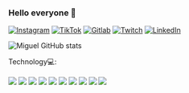 ### Hello everyone 👋

[![Instagram](https://img.shields.io/badge/Instagram-E4405F?style=for-the-badge&logo=instagram&logoColor=white)](https://www.instagram.com/miguel_santos26_/)
[![TikTok](https://img.shields.io/badge/TikTok-000000?style=for-the-badge&logo=tiktok&logoColor=white)](https://www.tiktok.com/@miguel26_10)
[![Gitlab](https://img.shields.io/badge/GitLab-330F63?style=for-the-badge&logo=gitlab&logoColor=white)](https://gitlab.com/Mikyy_26)
[![Twitch](https://img.shields.io/badge/Twitch-9146FF?style=for-the-badge&logo=twitch&logoColor=white)](https://www.twitch.tv/m1ke_26)
[![LinkedIn](https://img.shields.io/badge/LinkedIn-0077B5?style=for-the-badge&logo=linkedin&logoColor=white)](https://www.linkedin.com/in/miguelnsantos/)

![Miguel GitHub stats](https://github-readme-stats.vercel.app/api?username=Mikyy26&rank_icon=github&theme=dark)

Technology💻:

<div style="display: inline_block">
  <img align="center" src="https://img.shields.io/badge/Java-ED8B00?style=for-the-badge&logo=openjdk&logoColor=white"/>
  <img align="center" src="https://img.shields.io/badge/Spring-6DB33F?style=for-the-badge&logo=spring&logoColor=white"/>
  <img align="center" src="https://img.shields.io/badge/MySQL-005C84?style=for-the-badge&logo=mysql&logoColor=white"/>
  <img align="center" src="https://img.shields.io/badge/Hibernate-59666C?style=for-the-badge&logo=Hibernate&logoColor=white"/>
  <img align="center" src="https://img.shields.io/badge/JavaScript-323330?style=for-the-badge&logo=javascript&logoColor=F7DF1E"/>
  <img align="center" src="https://img.shields.io/badge/HTML-E34F26?style=for-the-badge&logo=html5&logoColor=white"/>
  <img align="center" src="https://img.shields.io/badge/CSS-1572B6?&style=for-the-badge&logo=css3&logoColor=white"/>
  <img align="center" src="https://img.shields.io/badge/Bootstrap-563D7C?style=for-the-badge&logo=bootstrap&logoColor=white"/>  
  <img align="center" src="https://img.shields.io/badge/Visual_Studio-5C2D91?style=for-the-badge&logo=visual%20studio&logoColor=white"/>
  <img align="center" src="https://aleen42.github.io/badges/src/photoshop.svg"/>  
</div>
